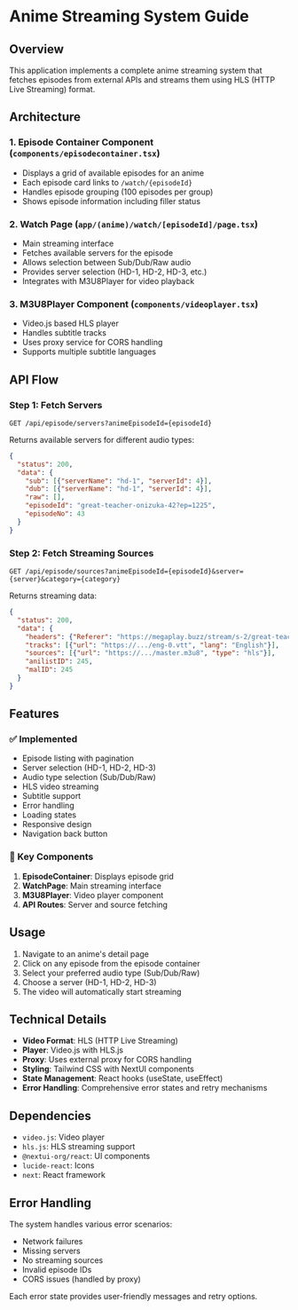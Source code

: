 # Anime Streaming System Guide

## Overview
This application implements a complete anime streaming system that fetches episodes from external APIs and streams them using HLS (HTTP Live Streaming) format.

## Architecture

### 1. Episode Container Component (`components/episodecontainer.tsx`)
- Displays a grid of available episodes for an anime
- Each episode card links to `/watch/{episodeId}`
- Handles episode grouping (100 episodes per group)
- Shows episode information including filler status

### 2. Watch Page (`app/(anime)/watch/[episodeId]/page.tsx`)
- Main streaming interface
- Fetches available servers for the episode
- Allows selection between Sub/Dub/Raw audio
- Provides server selection (HD-1, HD-2, HD-3, etc.)
- Integrates with M3U8Player for video playback

### 3. M3U8Player Component (`components/videoplayer.tsx`)
- Video.js based HLS player
- Handles subtitle tracks
- Uses proxy service for CORS handling
- Supports multiple subtitle languages

## API Flow

### Step 1: Fetch Servers
```
GET /api/episode/servers?animeEpisodeId={episodeId}
```
Returns available servers for different audio types:
```json
{
  "status": 200,
  "data": {
    "sub": [{"serverName": "hd-1", "serverId": 4}],
    "dub": [{"serverName": "hd-1", "serverId": 4}],
    "raw": [],
    "episodeId": "great-teacher-onizuka-42?ep=1225",
    "episodeNo": 43
  }
}
```

### Step 2: Fetch Streaming Sources
```
GET /api/episode/sources?animeEpisodeId={episodeId}&server={server}&category={category}
```
Returns streaming data:
```json
{
  "status": 200,
  "data": {
    "headers": {"Referer": "https://megaplay.buzz/stream/s-2/great-teacher-onizuka-42?ep=1225/sub"},
    "tracks": [{"url": "https://.../eng-0.vtt", "lang": "English"}],
    "sources": [{"url": "https://.../master.m3u8", "type": "hls"}],
    "anilistID": 245,
    "malID": 245
  }
}
```

## Features

### ✅ Implemented
- Episode listing with pagination
- Server selection (HD-1, HD-2, HD-3)
- Audio type selection (Sub/Dub/Raw)
- HLS video streaming
- Subtitle support
- Error handling
- Loading states
- Responsive design
- Navigation back button

### 🎯 Key Components
1. **EpisodeContainer**: Displays episode grid
2. **WatchPage**: Main streaming interface
3. **M3U8Player**: Video player component
4. **API Routes**: Server and source fetching

## Usage

1. Navigate to an anime's detail page
2. Click on any episode from the episode container
3. Select your preferred audio type (Sub/Dub/Raw)
4. Choose a server (HD-1, HD-2, HD-3)
5. The video will automatically start streaming

## Technical Details

- **Video Format**: HLS (HTTP Live Streaming)
- **Player**: Video.js with HLS.js
- **Proxy**: Uses external proxy for CORS handling
- **Styling**: Tailwind CSS with NextUI components
- **State Management**: React hooks (useState, useEffect)
- **Error Handling**: Comprehensive error states and retry mechanisms

## Dependencies

- `video.js`: Video player
- `hls.js`: HLS streaming support
- `@nextui-org/react`: UI components
- `lucide-react`: Icons
- `next`: React framework

## Error Handling

The system handles various error scenarios:
- Network failures
- Missing servers
- No streaming sources
- Invalid episode IDs
- CORS issues (handled by proxy)

Each error state provides user-friendly messages and retry options. 